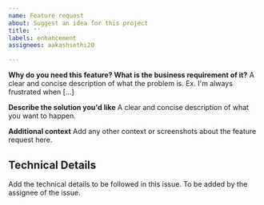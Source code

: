 ```yaml
---
name: Feature request
about: Suggest an idea for this project
title: ''
labels: enhancement
assignees: aakashsethi20

---
```


**Why do you need this feature? What is the business requirement of it?**
A clear and concise description of what the problem is. Ex. I'm always frustrated when [...]

**Describe the solution you'd like**
A clear and concise description of what you want to happen.

**Additional context**
Add any other context or screenshots about the feature request here.

## Technical Details ##
Add the technical details to be followed in this issue. To be added by the assignee of the issue.
